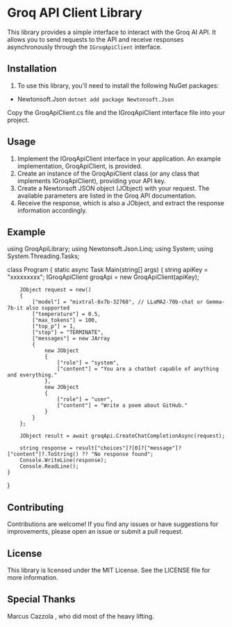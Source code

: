 # Groq API Client Library

This library provides a simple interface to interact with the Groq AI API. It allows you to send requests to the API and receive responses asynchronously through the `IGroqApiClient` interface.

## Installation

1. To use this library, you'll need to install the following NuGet packages:

- Newtonsoft.Json
``` dotnet add package Newtonsoft.Json ```

Copy the GroqApiClient.cs file and the IGroqApiClient interface file into your project.

## Usage
1. Implement the IGroqApiClient interface in your application. An example implementation, GroqApiClient, is provided.
2. Create an instance of the GroqApiClient class (or any class that implements IGroqApiClient), providing your API key.
3. Create a Newtonsoft JSON object (JObject) with your request. The available parameters are listed in the Groq API documentation.
4. Receive the response, which is also a JObject, and extract the response information accordingly.


## Example
using GroqApiLibrary;
using Newtonsoft.Json.Linq;
using System;
using System.Threading.Tasks;

class Program
{
    static async Task Main(string[] args)
    {
        string apiKey = "xxxxxxxxx";
        IGroqApiClient groqApi = new GroqApiClient(apiKey);

        JObject request = new()
        {
            ["model"] = "mixtral-8x7b-32768", // LLaMA2-70b-chat or Gemma-7b-it also supported
            ["temperature"] = 0.5,
            ["max_tokens"] = 100,
            ["top_p"] = 1,
            ["stop"] = "TERMINATE",
            ["messages"] = new JArray
            {
                new JObject
                {
                    ["role"] = "system",
                    ["content"] = "You are a chatbot capable of anything and everything."
                },
                new JObject
                {
                    ["role"] = "user",
                    ["content"] = "Write a poem about GitHub."
                }
            }
        };

        JObject result = await groqApi.CreateChatCompletionAsync(request);

        string response = result["choices"]?[0]?["message"]?["content"]?.ToString() ?? "No response found";
        Console.WriteLine(response);
        Console.ReadLine();
    }
}

## Contributing
Contributions are welcome! If you find any issues or have suggestions for improvements, please open an issue or submit a pull request.

## License
This library is licensed under the MIT License. See the LICENSE file for more information.

## Special Thanks
Marcus Cazzola , who did most of the heavy lifting.
